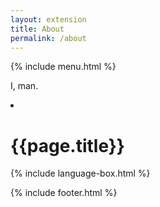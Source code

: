 ```yaml
---
layout: extension
title: About
permalink: /about
---
```


{% include menu.html %}

<div class ="post-container">
<p>I, man.</p>
  <li class="posts-labelgroup" id="posts-labelgroup">
	<h1 id="posts-label">{{page.title}}</h1>
  </li>

<!--
  <div class = "image-container">
  <img src="/assets/image/home-bg-o.jpg" />
  </div>
-->

  {% include language-box.html %}

  {% include footer.html %}
  <br>
</div>
  
